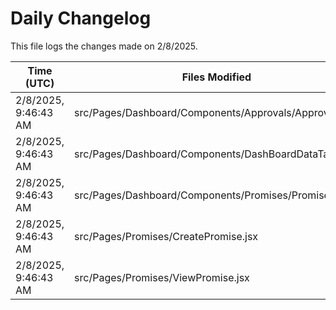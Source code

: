 # Daily Changelog

This file logs the changes made on 2/8/2025.

| Time (UTC)             | Files Modified                    | Changes (Addition/Deletion) |
|------------------------|-----------------------------------|-----------------------------|
| 2/8/2025, 9:46:43 AM | src/Pages/Dashboard/Components/Approvals/Approvals.jsx | 12 Additions & 6 Deletions |
| 2/8/2025, 9:46:43 AM | src/Pages/Dashboard/Components/DashBoardDataTable.jsx | 1 Additions & 1 Deletions |
| 2/8/2025, 9:46:43 AM | src/Pages/Dashboard/Components/Promises/Promises.jsx | 1 Additions & 1 Deletions |
| 2/8/2025, 9:46:43 AM | src/Pages/Promises/CreatePromise.jsx | 4 Additions & 7 Deletions |
| 2/8/2025, 9:46:43 AM | src/Pages/Promises/ViewPromise.jsx | 2 Additions & 2 Deletions |
